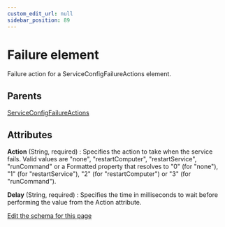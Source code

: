 ```yaml
---
custom_edit_url: null
sidebar_position: 89
---
```

# Failure element
Failure action for a ServiceConfigFailureActions element.

## Parents
[ServiceConfigFailureActions](serviceconfigfailureactions.md)

## Attributes
**Action** (String, required)
  : Specifies the action to take when the service fails. Valid values are "none", "restartComputer", "restartService", "runCommand" or a Formatted property that resolves to "0" (for "none"), "1" (for "restartService"), "2" (for "restartComputer") or "3" (for "runCommand").

**Delay** (String, required)
  : Specifies the time in milliseconds to wait before performing the value from the Action attribute.


[Edit the schema for this page](https://github.com/wixtoolset/web/blob/master/src/xsd4/wix.xsd)